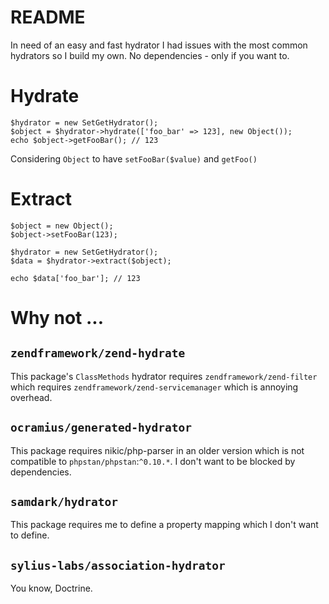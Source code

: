 # README

In need of an easy and fast hydrator I had issues with the 
most common hydrators so I build my own. No dependencies - only
if you want to.

# Hydrate

    $hydrator = new SetGetHydrator();
    $object = $hydrator->hydrate(['foo_bar' => 123], new Object());
    echo $object->getFooBar(); // 123

Considering `Object` to have `setFooBar($value)` and `getFoo()`
    
# Extract

    $object = new Object();
    $object->setFooBar(123);
    
    $hydrator = new SetGetHydrator();
    $data = $hydrator->extract($object);
    
    echo $data['foo_bar']; // 123


# Why not ...

## `zendframework/zend-hydrate`

This package's `ClassMethods` hydrator requires `zendframework/zend-filter` which
requires `zendframework/zend-servicemanager` which is annoying overhead. 


## `ocramius/generated-hydrator`

This package requires nikic/php-parser in an older version which is not 
compatible to `phpstan/phpstan`:`^0.10.*`. I don't want to be blocked by dependencies.


## `samdark/hydrator`

This package requires me to define a property mapping which
I don't want to define.


## `sylius-labs/association-hydrator`

You know, Doctrine.